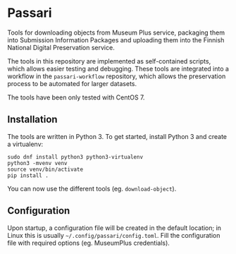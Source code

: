 Passari
=======

Tools for downloading objects from Museum Plus service, packaging them into Submission Information Packages and uploading them into the Finnish National Digital Preservation service.

The tools in this repository are implemented as self-contained scripts, which allows easier testing and debugging. These tools are integrated into a workflow in the `passari-workflow` repository, which allows the preservation process to be automated for larger datasets.

The tools have been only tested with CentOS 7.

Installation
------------

The tools are written in Python 3. To get started, install Python 3 and create a virtualenv:

```
sudo dnf install python3 python3-virtualenv
python3 -mvenv venv
source venv/bin/activate
pip install .
```

You can now use the different tools (eg. `download-object`).

Configuration
-------------

Upon startup, a configuration file will be created in the default location; in Linux
this is usually `~/.config/passari/config.toml`. Fill the configuration file
with required options (eg. MuseumPlus credentials).
